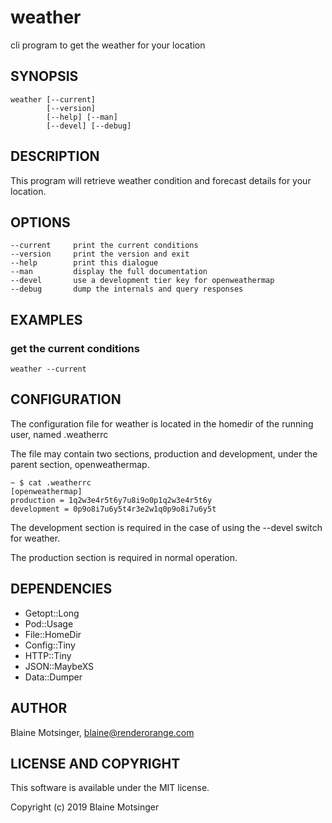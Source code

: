 # weather

cli program to get the weather for your location

## SYNOPSIS

```
weather [--current]
        [--version]
        [--help] [--man]
        [--devel] [--debug]
```

## DESCRIPTION

This program will retrieve weather condition and forecast details for your location.

## OPTIONS

```
--current     print the current conditions
--version     print the version and exit
--help        print this dialogue
--man         display the full documentation
--devel       use a development tier key for openweathermap
--debug       dump the internals and query responses
```

## EXAMPLES

### get the current conditions

```
weather --current
```

## CONFIGURATION

The configuration file for weather is located in the homedir of the running user, named .weatherrc

The file may contain two sections, production and development, under the parent section, openweathermap.

```
~ $ cat .weatherrc
[openweathermap]
production = 1q2w3e4r5t6y7u8i9o0p1q2w3e4r5t6y
development = 0p9o8i7u6y5t4r3e2w1q0p9o8i7u6y5t
```

The development section is required in the case of using the --devel switch for weather.

The production section is required in normal operation.

## DEPENDENCIES

- Getopt::Long
- Pod::Usage
- File::HomeDir
- Config::Tiny
- HTTP::Tiny
- JSON::MaybeXS
- Data::Dumper

## AUTHOR

Blaine Motsinger, <blaine@renderorange.com>

## LICENSE AND COPYRIGHT

This software is available under the MIT license.

Copyright (c) 2019 Blaine Motsinger

